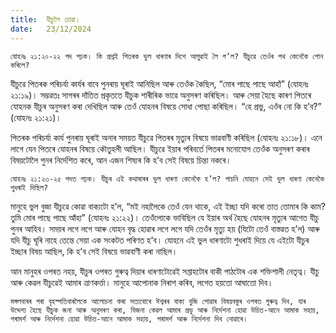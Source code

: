 ```yaml
---
title:  যীচুলৈ চোৱা।
date:   23/12/2024
---
```


`যোহনঃ ২১:২০-২২ পদ পঢ়ক। কি প্ৰশ্নই পিতৰক ভুল ধাৰণাৰ দিশে আগুৱাই লৈ গ’ল? যীচুৱে তেওঁৰ পথ কেনেকৈ পোন কৰিলে?`

যীচুৱে পিতৰক পৰিচৰ্যা কাৰ্যৰ বাবে পুনৰায় ঘূৰাই আনিছিল আৰু তেওঁক কৈছিল, “মোৰ পাছে পাছে আহাঁ” (যোহনঃ ২১:১৯)। সম্ভৱতঃ সাগৰৰ দাঁতিত প্ৰকৃততে যীচুক শাৰীৰিক ভাৱে অনুসৰণ কৰিছিল। আৰু সেয়া হৈছে কাৰণ পিতৰে যোহনক যীচুৰ অনুসৰণ কৰা দেখিছিল আৰু তেওঁ যোহনৰ বিষয়ে সোধা পোছা কৰিছিল। “হে প্ৰভু, এওঁৰ নো কি হ’ব?” (যোহনঃ ২১:২১)।

পিতৰক পৰিচৰ্যা কাৰ্য পুনৰায় ঘূৰাই অনাৰ সময়ত যীচুৱে পিতৰৰ মৃত্যুৰ বিষয়ে ভাৱবাণী কৰিছিল (যোহনঃ ২১:১৮)। এনে লাগে যেন পিতৰে যোহনৰ বিষয়ে কৌতুহলী আছিল। যীচুৱে ইয়াৰ পৰিবৰ্তে পিতৰৰ মনোযোগ তেওঁক অনুসৰণ কৰাৰ বিষয়টোলৈ পুনৰ নিৰ্দেশিত কৰে, আন এজন শিষ্যৰ কি হ’ব সেই বিষয়ে চিন্তা নকৰে।

`যোহনঃ ২১:২৩-২৫ পদত পঢ়ক। যীচুৰ এই কথাষাৰৰ ভুল ধাৰণা কেনেকৈ হ’ল? পাচনি যোহনে সেই ভুল ধাৰণা কেনেকৈ শুধৰাই দিছিল?`

মানুহে ভুল বুজা যীচুৱে কোৱা বাক্যটো হ’ল, “মই নহালৈকে তেওঁ যেন থাকে, এই ইচ্ছা যদি কৰো তাত তোমাৰ কি কাম? তুমি মোৰ পাছে পাছে আঁহা” (যোহনঃ ২১:২২)। তেওঁলোকে ভাবিছিল যে ইয়াৰ অৰ্থ হৈছে যোহনৰ মৃত্যুৰ আগেত যীচু পুনৰ আহিব। সময়ৰ লগে লগে আৰু যোহন বৃদ্ধ হোৱাৰ লগে লগে যদি তেওঁৰ মৃত্যু হয় (যিটো তেওঁ বাস্তৱত হ’ল) আৰু যদি যীচু ঘূৰি নাহে তেন্তে সেয়া এক সংকটত পৰিণত হ’ব। যোহনে এই ভুল ধাৰণাটো শুধৰাই দিয়ে যে এইটো যীচুৰ ইচ্ছাৰ বিষয় আছিল, কি হ’ব সেই বিষয়ে ভাৱবাণী কৰা নাছিল।

আন মানুহৰ ওপৰত নহয়, যীচুৰ ওপৰত গুৰুত্ব দিয়াৰ ধাৰণাটোৱেই সপ্তাহটোৰ বাকী পাঠটোৰ এক শক্তিশালী নেতৃত্ব। যীচু আৰু কেৱল যীচুৱেই আমাৰ ত্ৰাণকৰ্ত্তা। মানুহে আপোনাক নিৰাশ কৰিব, লগেত হয়তো আঘাতো দিব।

`মঙ্গলবাৰৰ পৰা বৃহস্পতিবাৰলৈকে আলোচনা কৰা সত্যবোৰে ঈশ্বৰৰ বাক্য বুজি পোৱাৰ বিষয়বস্তুৰ ওপৰত গুৰুত্ব দিব, যাৰ উদ্দেশ্য হৈছে যীচুক জনা আৰু অনুসৰণ কৰা, যিজনা কেৱল আমাৰ প্ৰভু আৰু নিৰ্দেশনা হোৱা উচিত-আনে আমাক সহায়, পৰামৰ্শ আৰু নিৰ্দেশনা হোৱা উচিত-আনে আমাক সহায়, পৰামৰ্শ আৰু নিৰ্দেশনা দিব নোৱাৰে।`